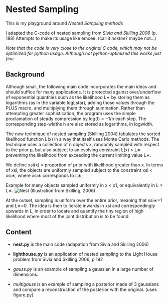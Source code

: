 Nested Sampling
===============

This is my playground around *Nested Sampling methods*

I adapted the C-code of nested sampling from _Sivia and Skilling 2006_ (p. 188)
Attempts to make its usage like emcee. (call it _nestee_? maybe not...)

*Note that the code is very close to the original C code, which may not be optimized for python usage. Although not python-optimized this works just fine.*


Background
----------

Although small, the following main code incorporates the main ideas and should
suffice for many applications. It is protected against over/underflow of
exponential quantities such as the likelihood L∗ by storing them as logarithms
(as in the variable logLstar), adding those values through the PLUS macro, and
multiplying them through summation. Rather than attempting greater
sophistication, the program uses the simple proclamation of steady compression
by log(t) = −1/n each step. The corresponding step-widths h are also stored as
logarithms, in logwidth.

The new technique of nested sampling (Skilling 2004) tabulates the sorted
likelihood function L(x) in a way that itself uses Monte Carlo methods. The
technique uses a collection of n objects x, randomly sampled with respect to the
prior p, but also subject to an evolving constraint L(x) > L∗ preventing the
likelihood from exceeding the current limiting value L∗. 

We define xsi(x) = proportion of prior with likelihood greater than x.  In terms
of xsi, the objects are uniformly sampled subject to the constraint xsi < xsi∗,
where xsi∗ corresponds to L∗; 

Example for many objects sampled uniformly in x < x1, or equivalently
in L > L∗.
![Nest](http://www.inference.phy.cam.ac.uk/bayesys/box/figs/nest.gif)
(Illustration from Skilling, 2006)

At the outset, sampling is uniform over the entire prior, meaning that xsi∗=1
and L∗=0. The idea is then to iterate inwards in xsi and correspondingly upwards
in L, in order to locate and quantify the tiny region of high likelihood where
most of the joint distribution is to be found.


Content
-------

* **nest.py** is the main code (adapation from Sivia and Skilling 2006)

* **lighthouse.py**  is an application of nested sampling to the Light House 
                        problem from Sivia and Skilling 2006, p 192
                        
* *gauss.py* is an example of sampling a gaussian in a large number of dimensions.

* *multigauss* is an example of sampling a posterior made of 3 gaussians and
	compare a reconstruction of the posterior with the original.
	(uses figure.py)
